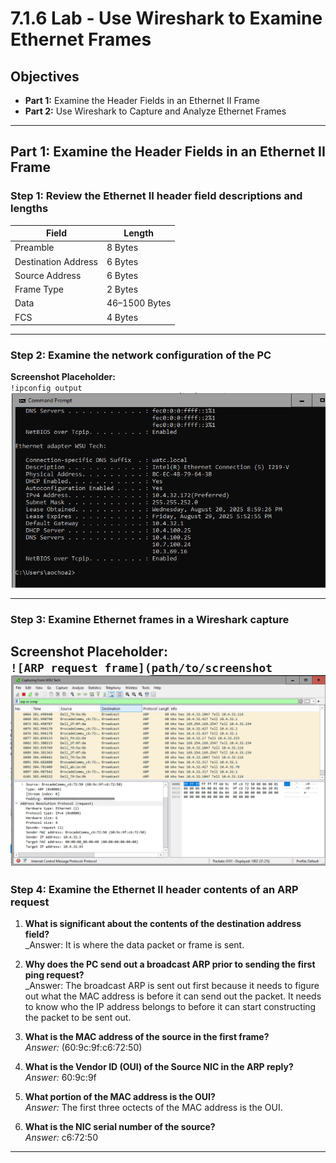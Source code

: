 # 7.1.6 Lab - Use Wireshark to Examine Ethernet Frames

## Objectives

- **Part 1:** Examine the Header Fields in an Ethernet II Frame  
- **Part 2:** Use Wireshark to Capture and Analyze Ethernet Frames

---

## Part 1: Examine the Header Fields in an Ethernet II Frame

### Step 1: Review the Ethernet II header field descriptions and lengths

| Field               | Length         |
|--------------------|----------------|
| Preamble            | 8 Bytes        |
| Destination Address | 6 Bytes        |
| Source Address      | 6 Bytes        |
| Frame Type          | 2 Bytes        |
| Data                | 46–1500 Bytes  |
| FCS                 | 4 Bytes        |

---

### Step 2: Examine the network configuration of the PC

**Screenshot Placeholder:**  
`!ipconfig output`
![alt text](image-1.png)

---

### Step 3: Examine Ethernet frames in a Wireshark capture

**Screenshot Placeholder:**  
`![ARP request frame](path/to/screenshot`
![alt text](image-2.png)
---

### Step 4: Examine the Ethernet II header contents of an ARP request

1. **What is significant about the contents of the destination address field?**  
   _Answer: It is where the data packet or frame is sent.

2. **Why does the PC send out a broadcast ARP prior to sending the first ping request?**  
   _Answer: The broadcast ARP is sent out first because it needs to figure out what the MAC address is before it can send out the packet. It needs to know who the IP address belongs to before it can start constructing the packet to be sent out.

3. **What is the MAC address of the source in the first frame?**  
   _Answer:_  (60:9c:9f:c6:72:50)
      
4. **What is the Vendor ID (OUI) of the Source NIC in the ARP reply?**  
   _Answer:_  60:9c:9f

5. **What portion of the MAC address is the OUI?**  
   _Answer:_  The first three octects of the MAC address is the OUI.

6. **What is the NIC serial number of the source?**  
   _Answer:_  c6:72:50

---

##